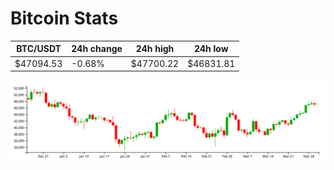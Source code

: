 # Bitcoin Stats

BTC/USDT|24h change|24h high|24h low|
|---|---|---|---|
|$47094.53|-0.68%|$47700.22|$46831.81|

<img src="./chart.svg">
